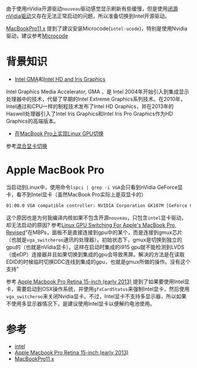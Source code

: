 由于使用nVidia开源驱动`nouveau`驱动感觉显示刷新有些缓慢，但是使用[闭源nVidia驱动](nvcidia.md)又存在无法正常启动的问题，所以准备切换到Intel开源驱动。

[MacBookPro11,x](https://wiki.archlinux.org/index.php/MacBookPro11,x) 提到了建议安装Microcode(`intel-ucode`)，特别是使用Nvidia驱动，建议参考[Microcode](https://wiki.archlinux.org/index.php/Microcode)

# 背景知识

* [Intel GMA](https://en.wikipedia.org/wiki/Intel_GMA)和[Intel HD and Iris Graphics](https://en.wikipedia.org/wiki/Intel_HD_and_Iris_Graphics)

Intel Graphics Media Accelerator, GMA ，是 Intel 2004年开始引入到集成显示处理器中的技术，代替了早期的Intel Extreme Graphics系列技术。在2010年，Intel通过和CPU一样的制程技术发布了Intel HD Graphics，并在2013年的Haswell处理器引入了Intel Iris Graphics和Intel Iris Pro Graphics作为HD Graphics的高端版本。

* [在MacBook Pro上实现Linux GPU切换](http://www.phoronix.com/scan.php?page=news_item&px=Linux-MacBook-GPU-Switching)

参考[混合显卡切换](os/linux/gentoo/vga_switcheroo)

# Apple MacBook Pro

当启动到Linux中，使用命令`lspci | grep -i VGA`会只看到nVidia GeForce显卡，看不到Intel显卡（虽然MacBook Pro实际上是双显卡的）

```bash
01:00.0 VGA compatible controller: NVIDIA Corporation GK107M [GeForce GT 750M Mac Edition] (rev a1)
```

这个原因也是为何我编译内核如果不包含开源`nouveau`，只包含`intel`显卡驱动，却无法启动的原因? 参考[Linux GPU Switching For Apple's MacBook Pro, Revised](http://www.phoronix.com/scan.php?page=news_item&px=Linux-MacBook-GPU-Switching)"在MBPs，面板不是直接连接到gpu中的某个，而是连接到gmux芯片（也就是`vga_switcheroo`通讯的处理器）。初始状态下，gmux是切换到独立的gpu的（也就是nVidia显卡）。这样在启动时集成的i915 gpu就不能检测到LVDS（或eDP）连接器并且如果切换到集成的gpu会导致黑屏。解决的方法是在读取EDID的时候临时切换DDC连线到集成的gpu，也就是gmux所做的操作。没有这个支持"

参考 [Apple Macbook Pro Retina 15-inch (early 2013)](https://wiki.gentoo.org/wiki/Apple_Macbook_Pro_Retina_15-inch_(early_2013)) 提到了如果要使用Intel显卡，需要启动到OSX操作系统，并使用`gfxCardStatus`来强制Intel显卡，然后使用`vga_switcheroo`来关闭Nvidia显卡。不过，Intel显卡不支持多显示器，所以如果不使用多显示器情况下，是建议使用Intel显卡以便解约电池使用。

# 参考

* [intel](https://wiki.gentoo.org/wiki/Intel)
* [Apple Macbook Pro Retina 15-inch (early 2013)](https://wiki.gentoo.org/wiki/Apple_Macbook_Pro_Retina_15-inch_(early_2013))
* [MacBookPro11,x](https://wiki.archlinux.org/index.php/MacBookPro11,x)